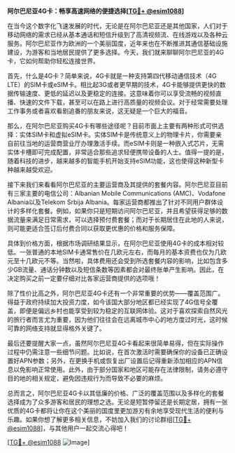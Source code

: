 **阿尔巴尼亚4G卡：畅享高速网络的便捷选择[[TG💪+ @esim1088](https://t.me/s/esim1088)]**

在当今这个数字化飞速发展的时代，无论是在阿尔巴尼亚还是其他国家，人们对于移动网络的需求已经从基本通话和短信升级到了高清视频流、在线游戏以及各种云服务。阿尔巴尼亚作为欧洲的一个美丽国度，近年来也在不断推进其通信基础设施建设，为游客和当地居民提供了更多选择。今天，我们就来聊聊阿尔巴尼亚的4G卡，它如何帮助你轻松连接世界。

首先，什么是4G卡？简单来说，4G卡就是一种支持第四代移动通信技术（4G LTE）的SIM卡或eSIM卡。相比起3G或者更早期的技术，4G卡能够提供更快的数据传输速度、更低的延迟以及更稳定的连接。这意味着你可以享受流畅的视频直播、快速的文件下载，甚至可以在路上进行高质量的视频会议。对于经常需要处理工作事务或者喜欢看剧追番的朋友来说，这无疑是一个巨大的福音。

那么，在阿尔巴尼亚购买4G卡有哪些途径呢？目前市面上主要有两种形式可供选择：实体SIM卡和虚拟eSIM卡。实体SIM卡是传统意义上的物理卡片，你需要亲自前往当地的运营商营业厅办理激活手续。而eSIM卡则是一种嵌入式芯片，无需实体卡槽即可完成配置，非常适合那些追求轻便携带设备的人士。值得一提的是，随着科技的进步，越来越多的智能手机开始支持eSIM功能，这也使得这种新型卡种越来越受欢迎。

接下来我们来看看阿尔巴尼亚的主要运营商及其提供的套餐内容。阿尔巴尼亚目前有三家主要的电信公司：Albanian Mobile Communications (AMC)、Vodafone Albania以及Telekom Srbija Albania。每家运营商都推出了针对不同用户群体设计的多样化套餐。例如，如果你只是短期访问阿尔巴尼亚，并且希望获得足够的数据流量来满足日常需求，可以选择预付费套餐；而对于长期居住在此地的人来说，则可能更适合签订后付费合同以获取更优惠的价格和服务保障。

具体到价格方面，根据市场调研结果显示，在阿尔巴尼亚使用4G卡的成本相对较低。一张普通的本地SIM卡通常售价在几欧元左右，而每月的基本资费也仅为几欧元至十几欧元不等。当然啦，具体费用还会受到所选套餐内容的影响，比如包含多少GB流量、通话分钟数以及短信条数等因素都会对最终账单产生影响。因此，在决定购买之前一定要仔细对比各家运营商提供的选项哦！

除了性价比高之外，阿尔巴尼亚4G卡还有一个非常重要的优势——覆盖范围广。得益于政府持续加大投资力度，如今该国大部分地区都已经实现了4G信号全覆盖，即便是偏远乡村也能享受到较为稳定的互联网体验。这对于喜欢探索自然风光的旅行者而言尤为重要，因为他们往往会在远离城市中心的地方度过时光，这时候可靠的网络支持就显得格外关键了。

最后还要提醒大家一点，虽然阿尔巴尼亚4G卡看起来很简单易得，但在实际操作过程中仍需注意一些细节问题。比如说，在首次激活时需要确保你的设备已正确设置好APN参数；另外，在更换手机或恢复出厂设置后记得重新添加相应的APN信息以免影响正常使用。此外，由于部分国家和地区可能存在法律限制，请务必遵守目的地的相关规定，避免因违规行为而导致不必要的麻烦。

总而言之，阿尔巴尼亚4G卡以其低廉的价格、广泛的覆盖范围以及多样化的套餐选择成为了众多游客和居民的理想之选。无论是短暂停留还是长期定居，拥有一张优质的4G卡都将让你在这个美丽的国度里更加游刃有余地享受现代生活的便利与乐趣。如果你想了解更多相关信息，不妨加入我们的讨论群组[[TG💪+ @esim1088](https://t.me/s/esim1088)]，与其他用户一起交流心得吧！

[[TG💪+ @esim1088](https://t.me/s/esim1088) ![Image](https://i.postimg.cc/4NQfJmqS/Snipaste-2025-05-13-00-14-12.png)]